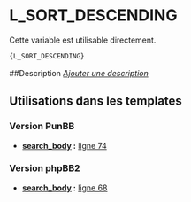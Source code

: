 # L_SORT_DESCENDING


Cette variable est utilisable directement.

```html
{L_SORT_DESCENDING}
```

##Description
[*Ajouter une description*](https://fa-tvars.appspot.com/var/L_SORT_DESCENDING)

## Utilisations dans les templates

### Version PunBB

* __[search_body](../tpl/var/punbb/search_body.md#readme) :__ [ligne 74](../tpl/src/punbb/search_body.tpl#L74)

### Version phpBB2

* __[search_body](../tpl/var/subsilver/search_body.md#readme) :__ [ligne 68](../tpl/src/subsilver/search_body.tpl#L68)
